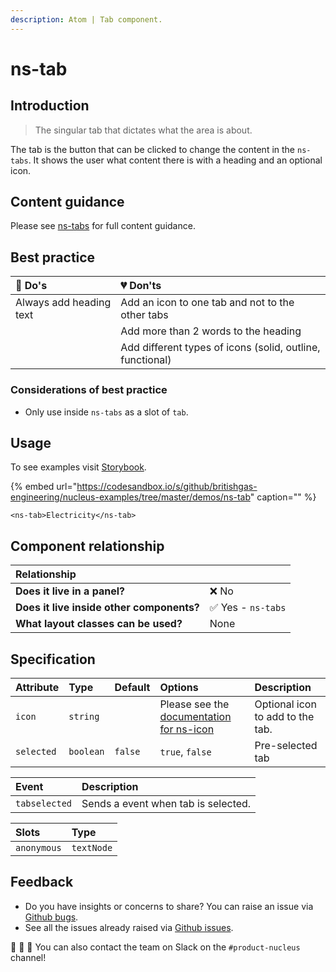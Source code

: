 ```yaml
---
description: Atom | Tab component.
---
```


# ns-tab

## Introduction

> The singular tab that dictates what the area is about.

The tab is the button that can be clicked to change the content in the `ns-tabs`. It shows the user what content there is with a heading and an optional icon.

## Content guidance

Please see [ns-tabs](https://docs.britishgas.design/components/ns-tabs) for full content guidance.

## Best practice

| 💚 Do's | 💔 Don'ts |
| :--- | :--- |
| Always add heading text | Add an icon to one tab and not to the other tabs |
|  | Add more than 2 words to the heading |
|  | Add different types of icons (solid, outline, functional) |

### Considerations of best practice

* Only use inside `ns-tabs` as a slot of `tab`.

## Usage

To see examples visit [Storybook](https://britishgas.co.uk/nucleus/demo/index.html?path=/story/ns-tab--tab).

{% embed url="https://codesandbox.io/s/github/britishgas-engineering/nucleus-examples/tree/master/demos/ns-tab" caption="" %}

```markup
<ns-tab>Electricity</ns-tab>
```

## Component relationship

|  **Relationship**  |  |
| :--- | :--- |
| **Does it live in a panel?** | ❌ No |
| **Does it live inside other components?** | ✅ Yes - `ns-tabs` |
| **What layout classes can be used?**  | None |

## Specification

| Attribute | Type | Default | Options | Description |
| :--- | :--- | :--- | :--- | :--- |
| `icon`    | `string` |  | Please see the [documentation for ns-icon](https://britishgas.design/components/ns-icon) | Optional icon to add to the tab. |
| `selected` | `boolean` | `false` |`true`, `false`| Pre-selected tab |

| Event | Description |
| :--- | :--- |
| `tabselected` | Sends a event when tab is selected. |

| Slots | Type |
| :--- | :--- |
| `anonymous` | `textNode` |

## Feedback

* Do you have insights or concerns to share? You can raise an issue via [Github bugs](https://github.com/ConnectedHomes/nucleus/issues/new?assignees=&labels=Bug&template=a--bug-report.md&title=[bug]%20[ns-tab]).
* See all the issues already raised via [Github issues](https://github.com/connectedHomes/nucleus/issues?utf8=%E2%9C%93&q=is%3Aopen+is%3Aissue+label%3ABug+[ns-tab]).

💩 🎉 🦄 You can also contact the team on Slack on the `#product-nucleus` channel!
